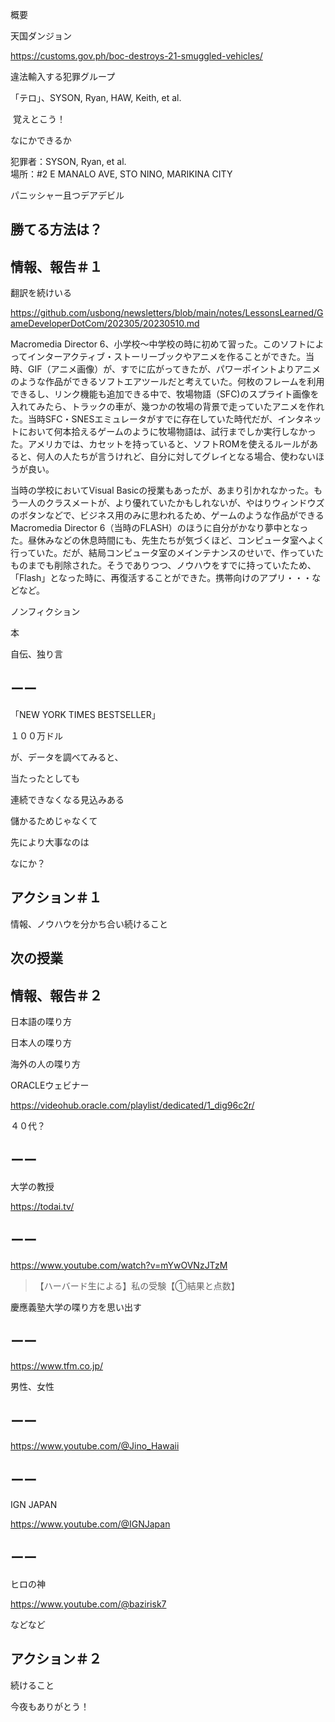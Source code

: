 概要

天国ダンジョン

https://customs.gov.ph/boc-destroys-21-smuggled-vehicles/

違法輸入する犯罪グループ

「テロ」、SYSON, Ryan, HAW, Keith, et al.

 覚えとこう！

なにかできるか

犯罪者：SYSON, Ryan, et al.<br/>
場所：#2 E MANALO AVE, STO NINO, MARIKINA CITY

パニッシャー且つデアデビル

## 勝てる方法は？

## 情報、報告＃１

翻訳を続けいる

https://github.com/usbong/newsletters/blob/main/notes/LessonsLearned/GameDeveloperDotCom/202305/20230510.md

Macromedia Director 6、小学校〜中学校の時に初めて習った。このソフトによってインターアクティブ・ストーリーブックやアニメを作ることができた。当時、GIF（アニメ画像）が、すでに広がってきたが、パワーポイントよりアニメのような作品ができるソフトエアツールだと考えていた。何枚のフレームを利用できるし、リンク機能も追加できる中で、牧場物語（SFC)のスプライト画像を入れてみたら、トラックの車が、幾つかの牧場の背景で走っていたアニメを作れた。当時SFC・SNESエミュレータがすでに存在していた時代だが、インタネットにおいて何本拾えるゲームのように牧場物語は、試行までしか実行しなかった。アメリカでは、カセットを持っていると、ソフトROMを使えるルールがあると、何人の人たちが言うけれど、自分に対してグレイとなる場合、使わないほうが良い。

当時の学校においてVisual Basicの授業もあったが、あまり引かれなかった。もう一人のクラスメートが、より優れていたかもしれないが、やはりウィンドウズのボタンなどで、ビジネス用のみに思われるため、ゲームのような作品ができるMacromedia Director 6（当時のFLASH）のほうに自分がかなり夢中となった。昼休みなどの休息時間にも、先生たちが気づくほど、コンピュータ室へよく行っていた。だが、結局コンピュータ室のメインテナンスのせいで、作っていたものまでも削除された。そうでありつつ、ノウハウをすでに持っていたため、「Flash」となった時に、再復活することができた。携帯向けのアプリ・・・などなど。

ノンフィクション

本

自伝、独り言

## ーー

「NEW YORK TIMES BESTSELLER」

１００万ドル

が、データを調べてみると、

当たったとしても

連続できなくなる見込みある

儲かるためじゃなくて

先により大事なのは

なにか？

## アクション＃１

情報、ノウハウを分かち合い続けること

## 次の授業


## 情報、報告＃２

日本語の喋り方

日本人の喋り方

海外の人の喋り方

ORACLEウェビナー

https://videohub.oracle.com/playlist/dedicated/1_dig96c2r/

４０代？

## ーー

大学の教授

https://todai.tv/

## ーー

https://www.youtube.com/watch?v=mYwOVNzJTzM

> 【ハーバード生による】私の受験【①結果と点数】

慶應義塾大学の喋り方を思い出す

## ーー

https://www.tfm.co.jp/

男性、女性

## ーー

https://www.youtube.com/@Jino_Hawaii

## ーー

IGN JAPAN

https://www.youtube.com/@IGNJapan

## ーー

ヒロの神

https://www.youtube.com/@bazirisk7

などなど

## アクション＃２

続けること

今夜もありがとう！


